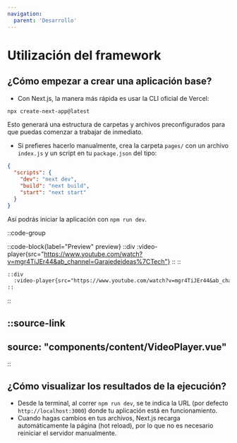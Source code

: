 ```yaml
---
navigation:
  parent: 'Desarrollo'
---
```


# Utilización del framework

## ¿Cómo empezar a crear una aplicación base?

- Con Next.js, la manera más rápida es usar la CLI oficial de Vercel:

```bash
npx create-next-app@latest
```
Esto generará una estructura de carpetas y archivos preconfigurados para que puedas comenzar a trabajar de inmediato.

- Si prefieres hacerlo manualmente, crea la carpeta `pages/` con un archivo `index.js` y un script en tu `package.json` del tipo:

```json
{
  "scripts": {
    "dev": "next dev",
    "build": "next build",
    "start": "next start"
  }
}
```
Así podrás iniciar la aplicación con `npm run dev`.

::code-group

  ::code-block{label="Preview" preview}
    ::div
      :video-player{src="https://www.youtube.com/watch?v=mgr4TiJEr44&ab_channel=Garajedeideas%7CTech"}
    ::
  ::

  ```md [Code]
  ::div
    :video-player{src="https://www.youtube.com/watch?v=mgr4TiJEr44&ab_channel=Garajedeideas%7CTech"}
  ::
  ```

::

<!-- 
::props{of="VideoPlayer"}
::
-->

::source-link
---
source: "components/content/VideoPlayer.vue"
---
::


## ¿Cómo visualizar los resultados de la ejecución?

- Desde la terminal, al correr `npm run dev`, se te indica la URL (por defecto `http://localhost:3000`) donde tu aplicación está en funcionamiento.
- Cuando hagas cambios en tus archivos, Next.js recarga automáticamente la página (hot reload), por lo que no es necesario reiniciar el servidor manualmente.




